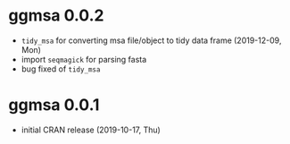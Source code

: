 # ggmsa 0.0.2

+ `tidy_msa` for converting msa file/object to tidy data frame (2019-12-09, Mon)
+ import `seqmagick` for parsing fasta 
+ bug fixed of `tidy_msa` 

# ggmsa 0.0.1

+ initial CRAN release (2019-10-17, Thu)